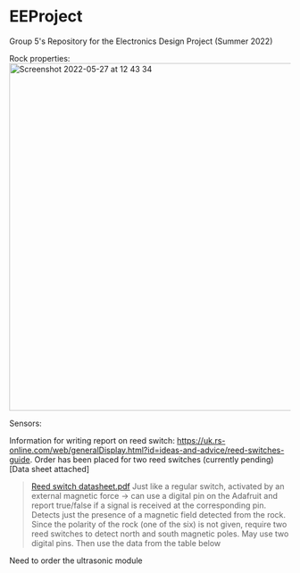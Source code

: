 # EEProject


Group 5's Repository for the Electronics Design Project (Summer 2022)

Rock properties:
<img width="623" alt="Screenshot 2022-05-27 at 12 43 34" src="https://user-images.githubusercontent.com/106095203/170692913-9280b7b0-e76c-451f-a7b8-0ea30aa6a381.png">

Sensors:


Information for writing report on reed switch: https://uk.rs-online.com/web/generalDisplay.html?id=ideas-and-advice/reed-switches-guide. Order has been placed for two reed switches (currently pending)[Data sheet attached]
> [Reed switch datasheet.pdf](https://github.com/shekratul10/EEProject/files/8786346/Reed.switch.datasheet.pdf)
Just like a regular switch, activated by an external magnetic force -> can use a digital pin on the Adafruit and report true/false if a signal is received at the corresponding pin. Detects just the presence of a magnetic field detected from the rock. Since the polarity of the rock (one of the six) is not given, require two reed switches to detect north and south magnetic poles. May use two digital pins. Then use the data from the table below






Need to order the ultrasonic module
